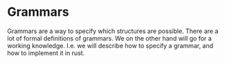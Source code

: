 # Grammars
Grammars are a way to specify which structures are possible. There are a lot of
formal definitions of grammars. We on the other hand will go for a working
knowledge. I.e. we will describe how to specify a grammar, and how to implement
it in rust.
